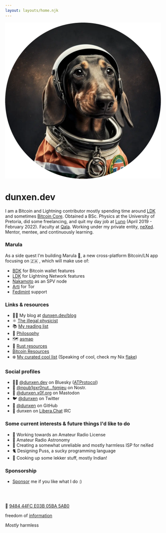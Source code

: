 ```yaml
---
layout: layouts/home.njk
---
```


<div class="illo-container">
  <img src="/assets/images/spacedog.webp" class="illustration" alt="Dachshund in a spacesuit">
</div>

# dunxen.dev

I am a Bitcoin and Lightning contributor mostly spending time around [LDK](https://lightningdevkit.org) and sometimes [Bitcoin Core](https://github.com/bitcoin/bitcoin).
Obtained a BSc. Physics at the University of Pretoria, did some freelancing, and quit my day job at [Luno](https://luno.com) (April 2019 - February 2022).
Faculty at [Qala](https://qala.dev).
Working under my private entity, [neXed](https://nexed.works).
Mentor, mentee, and continuously learning.

### Marula

As a side quest I'm building Marula 🍑, a new cross-platform Bitcoin/LN app focusing on 🇿🇦 , which will make use of:

-   [BDK](https://bitcoindevkit.org) for Bitcoin wallet features
-   [LDK](https://lightningdevkit.org) for Lightning Network features
-   [Nakamoto](https://github.com/cloudhead/nakamoto) as an SPV node
-   [Arti](https://gitlab.torproject.org/tpo/core/arti/) for Tor
-   [Fedimint](https://fedimint.org) support

### Links & resources

-   ✍🏻 My blog at [dunxen.dev/blog](/blog)
-   ⚛️ [The illegal physicist](/physics)
-   📚 [My reading list](/reading)
-   💭 [Philosophy](/philosophy)
-   🗺 [asmap](/asmap)
-   🦀 [Rust resources](/rust)
-   [₿itcoin Resources](/bitcoin)
-   ❄️ [My curated cool list](/cool)
    (Speaking of cool, check my Nix [flake](ssh://git.dunxen.dev/flake))

### Social profiles

-   ✍🏻 [@dunxen.dev](https://staging.bsky.app/profile/dunxen.dev) on Bluesky ([ATProtocol](https://atproto.com/))
-   🦤 [@npub1gxr0nut...fqmjeu](https://coracle.social/people/npub1gxr0nutz03u7rgquguq2sk24nzygtvq08a5malyu4epjaxhzae8qfqmjeu/notes) on Nostr.
-   🐘 [@dunxen.x0f.org](https://elk.zone/x0f.org/@dunxen) on Mastodon
-   🐦 [@dunxen](https://twitter.com/dunxen) on Twitter
-   🐙 [@dunxen](https://github.com/dunxen) on GitHub
-   💬 dunxen on [Libera.Chat](https://libera.chat/) IRC

### Some current interests & future things I'd like to do

-   📡 Working towards an Amateur Radio License
-   🌌 Amateur Radio Astronomy
-   📮 Creating a somewhat unreliable and mostly harmless ISP for neXed
-   🐈 Designing Puss, a sucky programming language
-   🥘 Cooking up some lekker stuff, mostly Indian!

### Sponsorship

-   [Sponsor](https://github.com/sponsors/dunxen) me if you like what I do :)

<br><br>

🔑 [9484 44FC E03B 05BA 5AB0](https://keys.openpgp.org/search?q=948444FCE03B05BA5AB0591EC37B1C1D44C786EE)

freedom of [information](https://annas-archive.org/about)

_Mostly_ harmless
